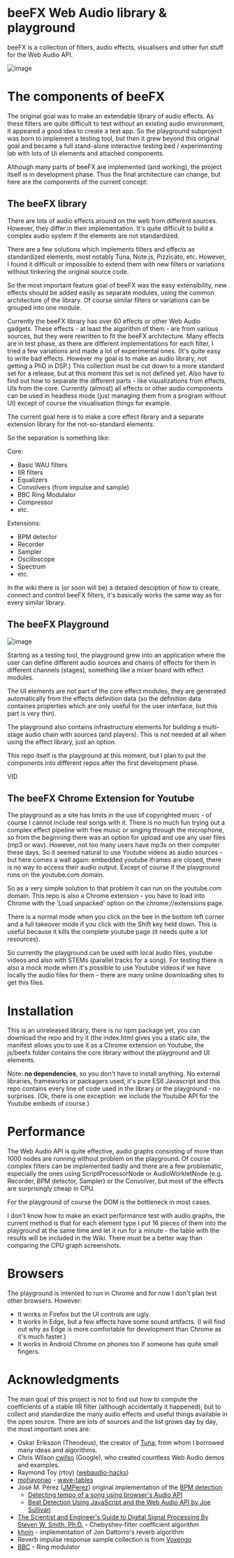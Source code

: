 # beeFX Web Audio library & playground

beeFX is a collection of filters, audio effects, visualisers and other fun stuff for the Web Audio API.

![image](https://github.com/setalosas/beefx/blob/main/doc/dem8.jpg)

# The components of beeFX

The original goal was to make an extendable library of audio effects. As these filters are quite difficult to test without an existing audio environment, it appeared a good idea to create a test app. So the playground subproject was born to implement a testing tool, but then it grew beyond this original goal and became a full stand-alone interactive testing bed / experimenting lab with lots of Ui elements and attached components.

Although many parts of beeFX are implemented (and working), the project itself is in development phase. Thus the final architecture can change, but here are the components of the current concept:

## The beeFX library

There are lots of audio effects around on the web from different sources. However, they differ in their implementation. It's quite difficult to build a complex audio system if the elements are not standardized.

There are a few solutions which implements filters and effects as standardized elements, most notably Tuna, Note.js, Pizzicato, etc. However, I found it difficult or impossible to extend them with new filters or variations without tinkering the original source code.

So the most important feature goal of beeFX was the easy extensibility, new effects should be added easily as separate modules, using the common architecture of the library. Of course similar filters or variations can be grouped into one module.

Currently the beeFX library has over 60 effects or other Web Audio gadgets. These effects - at least the algorithm of them - are from various sources, but they were rewritten to fit the beeFX architecture. Many effects are in test phase, as there are different implementations for each filter, I tried a few variations and made a lot of experimental ones. (It's quite easy to write bad effects. However my goal is to make an audio library, not getting a PhD in DSP.) This collection must be cut down to a more standard set for a release, but at this moment this set is not defined yet. Also have to find out how to separate the different parts - like visualizations from effects, UIs from the core. Currently (almost) all effects or other audio components can be used in headless mode (just managing them from a program without UI) except of course the visualisation things for example.

The current goal here is to make a core effect library and a separate extension library for the not-so-standard elements.

So the separation is something like:

Core:
* Basic WAU filters
* IIR filters
* Equalizers
* Convolvers (from impulse and sample)
* BBC Ring Modulator
* Compressor
* etc.

Extensions:
* BPM detector
* Recorder
* Sampler
* Oscilloscope
* Spectrum
* etc.

In the wiki there is (or soon will be) a detailed desciption of how to create, connect and control beeFX filters, it's basically works the same way as for every similar library.

## The beeFX Playground

![image](https://github.com/setalosas/beefx/blob/main/doc/golem.jpg)

Starting as a testing tool, the playground grew into an application where the user can define different audio sources and chains of effects for them in different channels (stages), something like a mixer board with effect modules.

The UI elements are not part of the core effect modules, they are generated automatically from the effects definition data (so the definition data containes properties which are only useful for the user interface, but this part is very thin).

The playground also contains infrastructure elements for building a multi-stage audio chain with sources (and players). This is not needed at all when using the effect library, just an option.

This repo itself is the playground at this moment, but I plan to put the components into different repos after the first development phase.

VID

## The beeFX Chrome Extension for Youtube

The playground as a site has limits in the use of copyrighted music - of course I cannot include real songs with it. There is no much fun trying out a complex effect pipeline with free music or singing through the microphone, so from the beginning there was an option for upload and use any user files (mp3 or wav). However, not too many users have mp3s on their computer these days. So it seemed natural to use Youtube videos as audio sources - but here comes a wall again: embedded youtube iframes are closed, there is no way to access their audio output. Except of course if the playground runs on the youtube.com domain.

So as a very simple solution to that problem it can run on the youtube.com domain. This repo is also a Chrome extension - you have to load into Chrome with the 'Load unpacked' option on the chrome://extensions page.

There is a normal mode when you click on the bee in the bottom left corner and a full takeover mode if you click with the Shift key held down. This is useful because it kills the complete youtube page (it needs quite a lot resources).

So currently the playground can be used with local audio files, youtube videos and also with STEMs (parallel tracks for a song). For testing there is also a mock mode when it's possible to use Youtube videos if we have locally the audio files for them - there are many online downloading sites to get this files. 

# Installation

This is an unreleased library, there is no npm package yet, you can download the repo and try it (the index.html gives you a static site, the manifest allows you to use it as a Chrome extension on Youtube, the js/beefx folder contains the core library without the playground and UI elements.

Note: **no dependencies**, so you don't have to install anything. No external libraries, frameworks or packagers used, it's pure ES6 Javascript and this repo contains every line of code used in the library or the playground - no surprises. (Ok, there is one exception: we include the Youtube API for the Youtube embeds of course.)

# Performance

The Web Audio API is quite effective, audio graphs consisting of more than 1000 nodes are running without problem on the playground. Of course complex filters can be implemented badly and there are a few problematic, especially the ones using ScriptProcessorNode or AudioWorkletNode (e.g. Recorder, BPM detector, Sampler) or the Convolver, but most of the effects are surprisingly cheap in CPU.

For the playground of course the DOM is the bottleneck in most cases.

I don't know how to make an exact performance test with audio graphs, the current method is that for each element type I put 16 pieces of them into the playground at the same time and let it run for a minute - the table with the results will be included in the Wiki. There must be a better way than comparing the CPU graph screenshots. 

# Browsers

The playground is intented to run in Chrome and for now I don't plan test other browsers. However:
* It works in Firefox but the UI controls are ugly.
* It works in Edge, but a few effects have some sound artifacts. (I will find out why as Edge is more comfortable for development than Chrome as it's much faster.)
* It works in Android Chrome on phones too if someone has quite small fingers.

# Acknowledgments

The main goal of this project is not to find out how to compute the coefficients of a stable IIR filter (although accidentally it happened), but to collect and standardize the many audio effects and useful things available in the open source. There are lots of sources and the list grows day by day, the most important ones are:

* Oskar Eriksson (Theodeus), the creator of [Tuna](https://github.com/Theodeus/tuna), from whom I borrowed many ideas and algorithms.
* Chris Wilson [cwilso](https://github.com/cwilso) (Google), who created countless Web Audio demos and examples.
* Raymond Toy (rtoy) ([webaudio-hacks](https://github.com/rtoy/webaudio-hacks))
* [mohayonao](https://github.com/mohayonao) - [wave-tables](https://github.com/mohayonao/wave-tables)
* José M. Pérez ([JMPerez](https://github.com/JMPerez)) original implementation of the [BPM detection](https://github.com/JMPerez/beats-audio-api)
  * [Detecting tempo of a song using browser's Audio API](https://jmperezperez.com/bpm-detection-javascript/)   
  * [Beat Detection Using JavaScript and the Web Audio API by Joe Sullivan](http://joesul.li/van/beat-detection-using-web-audio/)
* [The Scientist and Engineer's Guide to Digital Signal Processing By Steven W. Smith, Ph.D.](http://www.dspguide.com/) - Chebyshev-filter coefficient algorithm
* [khoin](https://github.com/khoin) - implementation of Jon Dattorro's reverb algorithm
* Reverb impulse response sample collection is from [Voxengo](https://www.voxengo.com/impulses/)
* [BBC](https://github.com/bbc/webaudio.prototyping.bbc.co.uk/blob/master/src/ring-modulator.coffee) - Ring modulator
